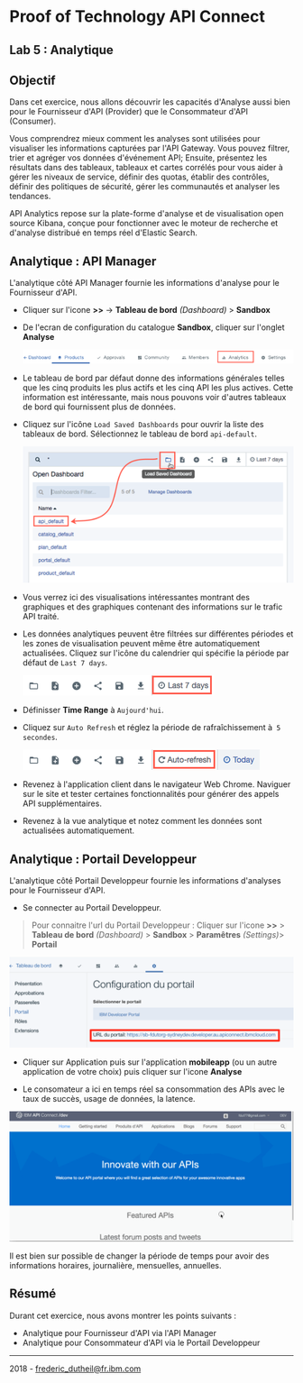 # Proof of Technology API Connect

## Lab 5 : Analytique 

## Objectif 

Dans cet exercice, nous allons découvrir les capacités d'Analyse aussi bien pour le Fournisseur d'API (Provider) que le Consommateur d'API (Consumer).

Vous comprendrez mieux comment les analyses sont utilisées pour visualiser les informations capturées par l'API Gateway. Vous pouvez filtrer, trier et agréger vos données d'événement API; Ensuite, présentez les résultats dans des tableaux, tableaux et cartes corrélés pour vous aider à gérer les niveaux de service, définir des quotas, établir des contrôles, définir des politiques de sécurité, gérer les communautés et analyser les tendances. 

API Analytics repose sur la plate-forme d'analyse et de visualisation open source Kibana, conçue pour fonctionner avec le moteur de recherche et d'analyse distribué en temps réel d'Elastic Search.


## Analytique : API Manager

L'analytique côté API Manager fournie les informations d'analyse pour le Fournisseur d'API.

- Cliquer sur l'icone **>>** -> **Tableau de bord** *(Dashboard)* > **Sandbox**

- De l'ecran de configuration du catalogue **Sandbox**, cliquer sur l'onglet **Analyse**

    ![](./img/analytics-tab.png)


- Le tableau de bord par défaut donne des informations générales telles que les cinq produits les plus actifs et les cinq API les plus actives. Cette information est intéressante, mais nous pouvons voir d'autres tableaux de bord qui fournissent plus de données.

- Cliquez sur l'icône `Load Saved Dashboards` pour ouvrir la liste des tableaux de bord. Sélectionnez le tableau de bord `api-default`.

    ![](./img/switch-dashboards.png)

- Vous verrez ici des visualisations intéressantes montrant des graphiques et des graphiques contenant des informations sur le trafic API traité.

- Les données analytiques peuvent être filtrées sur différentes périodes et les zones de visualisation peuvent même être automatiquement actualisées. Cliquez sur l'icône du calendrier qui spécifie la période par défaut de `Last 7 days`.

    ![](./img/last-7-days.png)

- Définisser **Time Range** à `Aujourd'hui`.
	
- Cliquez sur `Auto Refresh` et réglez la période de rafraîchissement à` 5 secondes`.

    ![](./img/auto-refresh.png)

- Revenez à l'application client dans le navigateur Web Chrome. Naviguer sur le site et tester certaines fonctionnalités pour générer des appels API supplémentaires.

- Revenez à la vue analytique et notez comment les données sont actualisées automatiquement.

## Analytique : Portail Developpeur

L'analytique côté Portail Developpeur fournie les informations d'analyses pour le Fournisseur d'API.

- Se connecter au Portail Developpeur. 

>Pour connaitre l'url du Portail Developpeur : Cliquer sur l'icone **>>** > **Tableau de bord** *(Dashboard)* > **Sandbox** > **Paramêtres** *(Settings)*> **Portail** 

![alt](img/urlportal.png)

- Cliquer sur Application puis sur l'application **mobileapp** (ou un autre application de votre choix) puis cliquer sur l'icone **Analyse**

- Le consomateur a ici en temps réel sa consommation des APIs avec le taux de succès, usage de données, la latence.

![alt](img/analytiqueconsumer.gif)

Il est bien sur possible de changer la période de temps pour avoir des informations horaires, journalière, mensuelles, annuelles.

## Résumé

Durant cet exercice, nous avons montrer les points suivants :
 
- Analytique pour Fournisseur d'API via l'API Manager
- Analytique pour Consommateur d'API via le Portail Developpeur

---

2018 - frederic_dutheil@fr.ibm.com